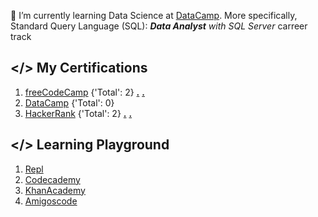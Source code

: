 🌱 I’m currently learning Data Science at [DataCamp](https://www.datacamp.com/). More specifically, Standard Query Language (SQL): ***Data Analyst** with SQL Server* carreer track

## </> My Certifications

1. [freeCodeCamp](https://freecodecamp.org/DonBaron) {'Total': 2} [**.**](https://www.freecodecamp.org/certification/DonBaron/scientific-computing-with-python-v7) [**.**](https://www.freecodecamp.org/certification/DonBaron/data-analysis-with-python-v7)
2. [DataCamp](https://datacamp.com/profile/bharindrakamanditya) {'Total': 0}
3. [HackerRank](https://www.hackerrank.com/DonBaron) {'Total': 2} [**.**](https://www.hackerrank.com/certificates/e750c72377f5) [**.**](https://www.hackerrank.com/certificates/43e99a9f4991)

## </> Learning Playground

1. [Repl](https://replit.com/@DonBaron)
2. [Codecademy](https://www.codecademy.com/profiles/DonBaron)
3. [KhanAcademy](http://www.khanacademy.org/profile/DonBaron)
4. [Amigoscode](https://amigoscode.com/)

<!--
**barondra/barondra** is a ✨ _special_ ✨ repository because its `README.md` (this file) appears on your GitHub profile.

Here are some ideas to get you started:

- 🔭 I’m currently working on ...

- 👯 I’m looking to collaborate on ...
- 🤔 I’m looking for help with ...
- 💬 Ask me about ...

- 
-->
